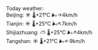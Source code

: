 Today weather:  
Beijing: ☀️   🌡️+21°C 🌬️→4km/h  
Tianjin: ☀️   🌡️+25°C 🌬️↖7km/h  
Shijiazhuang: ⛅️  🌡️+25°C 🌬️↗4km/h  
Tangshan: ☀️   🌡️+21°C 🌬️←9km/h  
